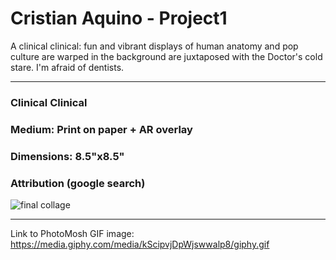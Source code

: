 # Cristian Aquino - Project1

A clinical clinical: fun and vibrant displays of human anatomy and pop culture are warped in the background are juxtaposed with the Doctor's
cold stare. I'm afraid of dentists.
***

### Clinical Clinical <br>
### Medium: Print on paper + AR overlay <br>
### Dimensions: 8.5"x8.5" <br>
### Attribution (google search) <br>

![final collage](https://i.imgur.com/TSvVQVC.jpg)
***

Link to PhotoMosh GIF image: https://media.giphy.com/media/kScipvjDpWjswwalp8/giphy.gif

